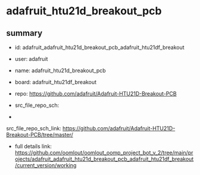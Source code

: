 # adafruit_htu21d_breakout_pcb
 
## summary 
* id: adafruit_adafruit_htu21d_breakout_pcb_adafruit_htu21df_breakout
* user: adafruit
* name: adafruit_htu21d_breakout_pcb
* board: adafruit_htu21df_breakout
* repo: https://github.com/adafruit/Adafruit-HTU21D-Breakout-PCB



* src_file_repo_sch: 
*
 src_file_repo_sch_link: https://github.com/adafruit/Adafruit-HTU21D-Breakout-PCB/tree/master/
* full details link: https://github.com/oomlout/oomlout_oomp_project_bot_v_2/tree/main/projects/adafruit_adafruit_htu21d_breakout_pcb_adafruit_htu21df_breakout/current_version/working  






